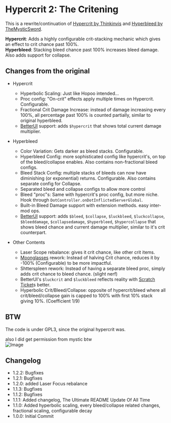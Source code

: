 # Hypercrit 2: The Critening

This is a rewrite/continuation of [Hypercrit by Thinkinvis](https://thunderstore.io/package/ThinkInvis/Hypercrit/) and [Hyperbleed by TheMysticSword](https://thunderstore.io/package/TheMysticSword/Hyperbleed/). 

**Hypercrit**: Adds a highly configurable crit-stacking mechanic which gives an effect to crit chance past 100%.  
**Hyperbleed**: Stacking bleed chance past 100% increases bleed damage. Also adds support for collapse.
## Changes from the original

- Hypercrit
    - Hyperbolic Scaling: Just like Hopoo intended...
    - Proc config: "On-crit" effects apply multiple times on Hypercrit. Configurable.
    - Fractional Crit Damage Increase: instead of damage increasing every 100%, all percentage past 100% is counted partially, similar to original hyperbleed.
    - [BetterUI](https://thunderstore.io/package/XoXFaby/BetterUI/) support: adds `$hypercrit` that shows total current damage multiplier.

- Hyperbleed
    - Color Variation: Gets darker as bleed stacks. Configurable.
    - Hyperbleed Config: more sophisticated config like hypercrit's, on top of the bleed/collapse enables. Also contains non-fractional bleed configs.
    - Bleed Stack Config: multiple stacks of bleeds can now have diminishing (or exponential) returns. Configurable. Also contains separate config for Collapse.
    - Separated bleed and collapse configs to allow more control
    - Bleed "proc"s: Same with hypercrit's proc config, but more niche. Hook through `DotController.onDotInflictedServerGlobal`.
    - Built-in Bleed Damage support with extension methods. easy inter-mod ops.
    - [BetterUI](https://thunderstore.io/package/XoXFaby/BetterUI/) support: adds `$bleed`, `$collapse`, `$luckbleed`, `$luckcollapse`, `$bleeddamage`, `$collapsedamage`, `$hyperbleed`, `$hypercollapse` that shows bleed chance and current damage multiplier, similar to it's crit counterpart.

- Other Contents
    - Laser Scope rebalance: gives it crit chance, like other crit items.
    - [Moonglasses](https://thunderstore.io/package/TheMysticSword/MysticsItems/) rework: Instead of halving Crit chance, reduces it by -100% (Configurable) to be more impactful.
    - Shtterspleen rework: Instead of having a separate bleed proc, simply adds crit chance to bleed chance. (slight nerf)
    - BetterUI's `$luckcrit` and `$luckbleed` reflects reality with [Scratch Ticket](https://thunderstore.io/package/TheMysticSword/MysticsItems/)s better.
    - Hyperbolic Crit/Bleed/Collapse: opposite of hypercrit/bleed where all crit/bleed/collapse gain is capped to 100% with first 10% stack giving 10%. (Coefficient 1/9)

## BTW
The code is under GPL3, since the original hypercrit was.

also I did get permission from mystic btw  
![Image](https://cdn.discordapp.com/attachments/515678914316861451/1075218747457019984/image.png)

## Changelog
- 1.2.2: Bugfixes
- 1.2.1: Bugfixes
- 1.2.0: added Laser Focus rebalance
- 1.1.3: Bugfixes
- 1.1.2: Bugfixes
- 1.1.1: Added changelog, The Ultimate README Update Of All Time
- 1.1.0: Added hyperbolic scaling, every bleed/collapse related changes, fractional scaling, configurable decay
- 1.0.0: Initial Commit